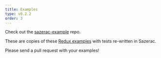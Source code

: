 ```yaml
---
title: Examples
type: v0.2.2
order: 3
---
```


Check out the [sazerac-example](http://github.com/mikec/sazerac-example) repo.

These are copies of these [Redux examples](https://github.com/reactjs/redux/tree/master/examples) with tests re-written in Sazerac.

Please send a pull request with your examples!
